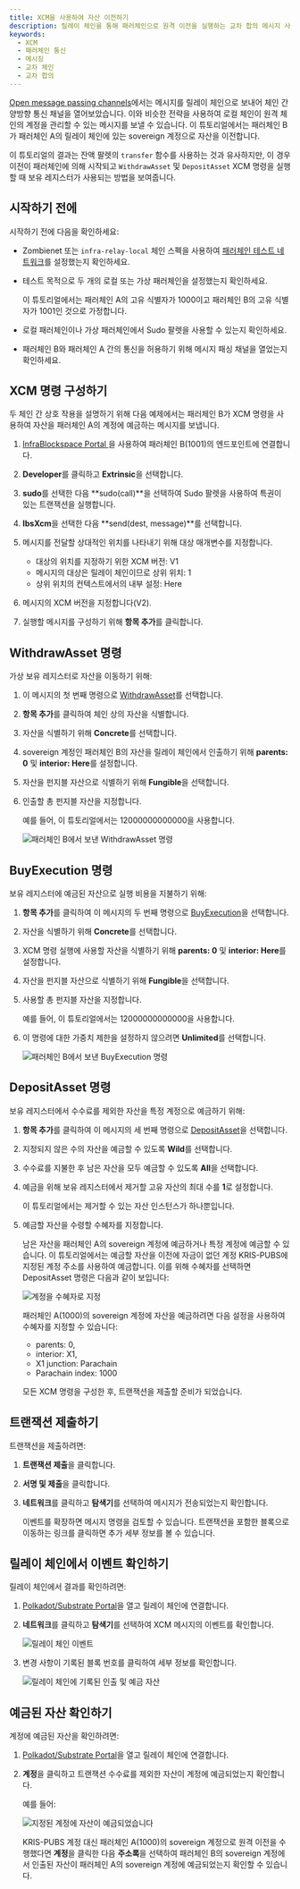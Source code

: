 ```yaml
---
title: XCM을 사용하여 자산 이전하기
description: 릴레이 체인을 통해 패러체인으로 원격 이전을 실행하는 교차 합의 메시지 사용 방법을 보여줍니다.
keywords:
  - XCM
  - 패러체인 통신
  - 메시징
  - 교차 체인
  - 교차 합의
---
```


[Open message passing channels](/tutorials/build-a-parachain/open-message-passing-channels)에서는 메시지를 릴레이 체인으로 보내어 체인 간 양방향 통신 채널을 열어보았습니다.
이와 비슷한 전략을 사용하여 로컬 체인이 원격 체인의 계정을 관리할 수 있는 메시지를 보낼 수 있습니다.
이 튜토리얼에서는 패러체인 B가 패러체인 A의 릴레이 체인에 있는 sovereign 계정으로 자산을 이전합니다.

이 튜토리얼의 결과는 잔액 팔렛의 `transfer` 함수를 사용하는 것과 유사하지만, 이 경우 이전이 패러체인에 의해 시작되고 `WithdrawAsset` 및 `DepositAsset` XCM 명령을 실행할 때 보유 레지스터가 사용되는 방법을 보여줍니다.

## 시작하기 전에

시작하기 전에 다음을 확인하세요:

- Zombienet 또는 `infra-relay-local` 체인 스펙을 사용하여 [패러체인 테스트 네트워크](/test/simulate-parachains)를 설정했는지 확인하세요.

- 테스트 목적으로 두 개의 로컬 또는 가상 패러체인을 설정했는지 확인하세요.

  이 튜토리얼에서는 패러체인 A의 고유 식별자가 1000이고 패러체인 B의 고유 식별자가 1001인 것으로 가정합니다.

- 로컬 패러체인이나 가상 패러체인에서 Sudo 팔렛을 사용할 수 있는지 확인하세요.

- 패러체인 B와 패러체인 A 간의 통신을 허용하기 위해 메시지 패싱 채널을 열었는지 확인하세요.

## XCM 명령 구성하기

두 체인 간 상호 작용을 설명하기 위해 다음 예제에서는 패러체인 B가 XCM 명령을 사용하여 자산을 패러체인 A의 계정에 예금하는 메시지를 보냅니다.

1. [InfraBlockspace Portal ](https://portal.infrablockspace.net)을 사용하여 패러체인 B(1001)의 엔드포인트에 연결합니다.

2. **Developer**를 클릭하고 **Extrinsic**을 선택합니다.

3. **sudo**를 선택한 다음 **sudo(call)**을 선택하여 Sudo 팔렛을 사용하여 특권이 있는 트랜잭션을 실행합니다.

4. **IbsXcm**을 선택한 다음 **send(dest, message)**를 선택합니다.

5. 메시지를 전달할 상대적인 위치를 나타내기 위해 대상 매개변수를 지정합니다.

   - 대상의 위치를 지정하기 위한 XCM 버전: V1
   - 메시지의 대상은 릴레이 체인이므로 상위 위치: 1
   - 상위 위치의 컨텍스트에서의 내부 설정: Here

6. 메시지의 XCM 버전을 지정합니다(V2).

7. 실행할 메시지를 구성하기 위해 **항목 추가**를 클릭합니다.

## WithdrawAsset 명령

가상 보유 레지스터로 자산을 이동하기 위해:

1. 이 메시지의 첫 번째 명령으로 [WithdrawAsset](https://github.com/paritytech/xcm-format#withdrawasset)를 선택합니다.

2. **항목 추가**를 클릭하여 체인 상의 자산을 식별합니다.

3. 자산을 식별하기 위해 **Concrete**를 선택합니다.

4. sovereign 계정인 패러체인 B의 자산을 릴레이 체인에서 인출하기 위해 **parents: 0** 및 **interior: Here**를 설정합니다.

5. 자산을 펀지블 자산으로 식별하기 위해 **Fungible**을 선택합니다.

6. 인출할 총 펀지블 자산을 지정합니다.

   예를 들어, 이 튜토리얼에서는 12000000000000을 사용합니다.
   
   ![패러체인 B에서 보낸 WithdrawAsset 명령](/media/images/docs/tutorials/parachains/transfer-withdraw-asset-instruction-ui.png)

## BuyExecution 명령

보유 레지스터에 예금된 자산으로 실행 비용을 지불하기 위해:

1. **항목 추가**를 클릭하여 이 메시지의 두 번째 명령으로 [BuyExecution](https://github.com/paritytech/xcm-format#buyexecution)을 선택합니다.

2. 자산을 식별하기 위해 **Concrete**를 선택합니다.

3. XCM 명령 실행에 사용할 자산을 식별하기 위해 **parents: 0** 및 **interior: Here**를 설정합니다.

4. 자산을 펀지블 자산으로 식별하기 위해 **Fungible**을 선택합니다.

5. 사용할 총 펀지블 자산을 지정합니다.
   
   예를 들어, 이 튜토리얼에서는 12000000000000을 사용합니다.

6. 이 명령에 대한 가중치 제한을 설정하지 않으려면 **Unlimited**를 선택합니다.
   
   ![패러체인 B에서 보낸 BuyExecution 명령](/media/images/docs/tutorials/parachains/transfer-buy-execution-instruction-ui.png)

## DepositAsset 명령

보유 레지스터에서 수수료를 제외한 자산을 특정 계정으로 예금하기 위해:

1. **항목 추가**를 클릭하여 이 메시지의 세 번째 명령으로 [DepositAsset](https://github.com/paritytech/xcm-format#depositasset)을 선택합니다.

1. 지정되지 않은 수의 자산을 예금할 수 있도록 **Wild**를 선택합니다.

1. 수수료를 지불한 후 남은 자산을 모두 예금할 수 있도록 **All**을 선택합니다.

2. 예금을 위해 보유 레지스터에서 제거할 고유 자산의 최대 수를 **1**로 설정합니다.

   이 튜토리얼에서는 제거할 수 있는 자산 인스턴스가 하나뿐입니다.

1. 예금할 자산을 수령할 수혜자를 지정합니다.

   남은 자산을 패러체인 A의 sovereign 계정에 예금하거나 특정 계정에 예금할 수 있습니다.
   이 튜토리얼에서는 예금할 자산을 이전에 자금이 없던 계정 KRIS-PUBS에 지정된 계정 주소를 사용하여 예금합니다.
   이를 위해 수혜자를 선택하면 DepositAsset 명령은 다음과 같이 보입니다:

   ![계정을 수혜자로 지정](/media/images/docs/tutorials/parachains/transfer-deposit-asset-instruction-ui.png)
   
   패러체인 A(1000)의 sovereign 계정에 자산을 예금하려면 다음 설정을 사용하여 수혜자를 지정할 수 있습니다:
   
   - parents: 0, 
   - interior: X1, 
   - X1 junction: Parachain
   - Parachain index: 1000
  
   모든 XCM 명령을 구성한 후, 트랜잭션을 제출할 준비가 되었습니다.

## 트랜잭션 제출하기

트랜잭션을 제출하려면:

1. **트랜잭션 제출**을 클릭합니다.

1. **서명 및 제출**을 클릭합니다.

1. **네트워크**를 클릭하고 **탐색기**를 선택하여 메시지가 전송되었는지 확인합니다.
   
   이벤트를 확장하면 메시지 명령을 검토할 수 있습니다.
   트랜잭션을 포함한 블록으로 이동하는 링크를 클릭하면 추가 세부 정보를 볼 수 있습니다.

## 릴레이 체인에서 이벤트 확인하기

릴레이 체인에서 결과를 확인하려면:

1. [Polkadot/Substrate Portal](https://polkadot.js.org/apps)을 열고 릴레이 체인에 연결합니다.

2. **네트워크**를 클릭하고 **탐색기**를 선택하여 XCM 메시지의 이벤트를 확인합니다.
   
   ![릴레이 체인 이벤트](/media/images/docs/tutorials/parachains/relay-chain-event-summary.png)

1. 변경 사항이 기록된 블록 번호를 클릭하여 세부 정보를 확인합니다.
   
   ![릴레이 체인에 기록된 인출 및 예금 자산](/media/images/docs/tutorials/parachains/relay-chain-block.png)

## 예금된 자산 확인하기

계정에 예금된 자산을 확인하려면:

1. [Polkadot/Substrate Portal](https://polkadot.js.org/apps)을 열고 릴레이 체인에 연결합니다.

2. **계정**을 클릭하고 트랜잭션 수수료를 제외한 자산이 계정에 예금되었는지 확인합니다.
   
   예를 들어:

   ![지정된 계정에 자산이 예금되었습니다](/media/images/docs/tutorials/parachains/transfer-account-funded.png)

   KRIS-PUBS 계정 대신 패러체인 A(1000)의 sovereign 계정으로 원격 이전을 수행했다면 **계정**을 클릭한 다음 **주소록**을 선택하여 패러체인 B의 sovereign 계정에서 인출된 자산이 패러체인 A의 sovereign 계정에 예금되었는지 확인할 수 있습니다.